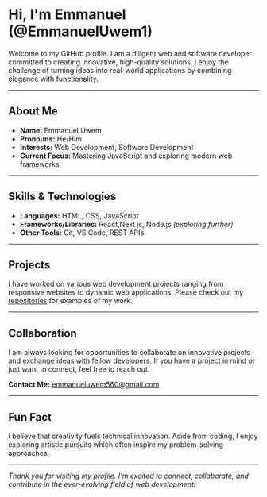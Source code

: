 # Hi, I'm Emmanuel (@EmmanuelUwem1)

Welcome to my GitHub profile. I am a diligent web and software developer committed to creating innovative, high-quality solutions. I enjoy the challenge of turning ideas into real-world applications by combining elegance with functionality.

---

## About Me

- **Name:** Emmanuel Uwem  
- **Pronouns:** He/Him  
- **Interests:** Web Development, Software Development  
- **Current Focus:** Mastering JavaScript and exploring modern web frameworks

---

## Skills & Technologies

- **Languages:** HTML, CSS, JavaScript  
- **Frameworks/Libraries:** React,Next js, Node.js *(exploring further)*  
- **Other Tools:** Git, VS Code, REST APIs

---

## Projects

I have worked on various web development projects ranging from responsive websites to dynamic web applications. Please check out my [repositories](https://github.com/EmmanuelUwem1?tab=repositories) for examples of my work.

---

## Collaboration

I am always looking for opportunities to collaborate on innovative projects and exchange ideas with fellow developers. If you have a project in mind or just want to connect, feel free to reach out.

**Contact Me:** [emmanueluwem560@gmail.com](mailto:emmanueluwem560@gmail.com)

---

## Fun Fact

I believe that creativity fuels technical innovation. Aside from coding, I enjoy exploring artistic pursuits which often inspire my problem-solving approaches.

---

*Thank you for visiting my profile. I'm excited to connect, collaborate, and contribute in the ever-evolving field of web development!*

